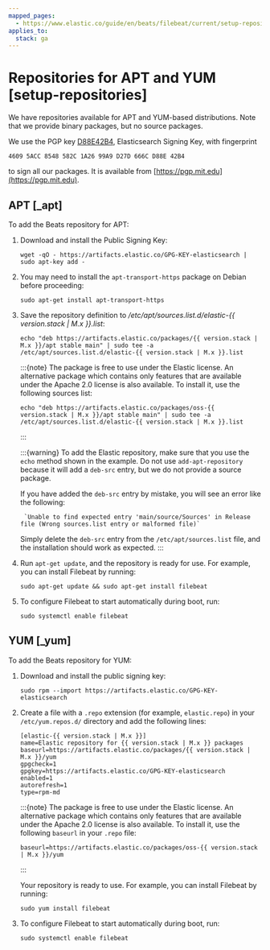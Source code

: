 ```yaml
---
mapped_pages:
  - https://www.elastic.co/guide/en/beats/filebeat/current/setup-repositories.html
applies_to:
  stack: ga
---
```


# Repositories for APT and YUM [setup-repositories]

We have repositories available for APT and YUM-based distributions. Note that we provide binary packages, but no source packages.

We use the PGP key [D88E42B4](https://pgp.mit.edu/pks/lookup?op=vindex&search=0xD27D666CD88E42B4), Elasticsearch Signing Key, with fingerprint

```
4609 5ACC 8548 582C 1A26 99A9 D27D 666C D88E 42B4
```
to sign all our packages. It is available from [https://pgp.mit.edu](https://pgp.mit.edu).


## APT [_apt]

To add the Beats repository for APT:

1. Download and install the Public Signing Key:

    ```shell
    wget -qO - https://artifacts.elastic.co/GPG-KEY-elasticsearch | sudo apt-key add -
    ```

2. You may need to install the `apt-transport-https` package on Debian before proceeding:

    ```shell
    sudo apt-get install apt-transport-https
    ```

3. Save the repository definition to _/etc/apt/sources.list.d/elastic-{{ version.stack | M.x }}.list_:

    ```shell subs=true
    echo "deb https://artifacts.elastic.co/packages/{{ version.stack | M.x }}/apt stable main" | sudo tee -a /etc/apt/sources.list.d/elastic-{{ version.stack | M.x }}.list
    ```

    :::{note}
    The package is free to use under the Elastic license. An alternative package which contains only features that are available under the Apache 2.0 license is also available. To install it, use the following sources list:

    ```shell subs=true
    echo "deb https://artifacts.elastic.co/packages/oss-{{ version.stack | M.x }}/apt stable main" | sudo tee -a /etc/apt/sources.list.d/elastic-{{ version.stack | M.x }}.list
    ```
    :::

    :::{warning}
    To add the Elastic repository, make sure that you use the `echo` method  shown in the example. Do not use `add-apt-repository` because it will add a `deb-src` entry, but we do not provide a source package.

    If you have added the `deb-src` entry by mistake, you will see an error like the following:

        `Unable to find expected entry 'main/source/Sources' in Release file (Wrong sources.list entry or malformed file)`

    Simply delete the `deb-src` entry from the `/etc/apt/sources.list` file, and the installation should work as expected.
    :::

4.  Run `apt-get update`, and the repository is ready for use. For example, you can install Filebeat by running:

    ```shell
    sudo apt-get update && sudo apt-get install filebeat
    ```

5. To configure Filebeat to start automatically during boot, run:

    ```
    sudo systemctl enable filebeat
    ```




## YUM [_yum]

To add the Beats repository for YUM:

1. Download and install the public signing key:

    ```shell
    sudo rpm --import https://artifacts.elastic.co/GPG-KEY-elasticsearch
    ```

2. Create a file with a `.repo` extension (for example, `elastic.repo`) in your `/etc/yum.repos.d/` directory and add the following lines:

    ```shell subs=true
    [elastic-{{ version.stack | M.x }}]
    name=Elastic repository for {{ version.stack | M.x }} packages
    baseurl=https://artifacts.elastic.co/packages/{{ version.stack | M.x }}/yum
    gpgcheck=1
    gpgkey=https://artifacts.elastic.co/GPG-KEY-elasticsearch
    enabled=1
    autorefresh=1
    type=rpm-md
    ```

    :::{note}
    The package is free to use under the Elastic license. An alternative package which contains only features that are available under the Apache 2.0 license is also available. To install it, use the following `baseurl` in your `.repo` file:

    ```shell subs=true
    baseurl=https://artifacts.elastic.co/packages/oss-{{ version.stack | M.x }}/yum
    ```
    :::

    Your repository is ready to use. For example, you can install Filebeat by running:

    ```shell subs=true
    sudo yum install filebeat
    ```

4. To configure Filebeat to start automatically during boot, run:

    ```
    sudo systemctl enable filebeat
    ```



